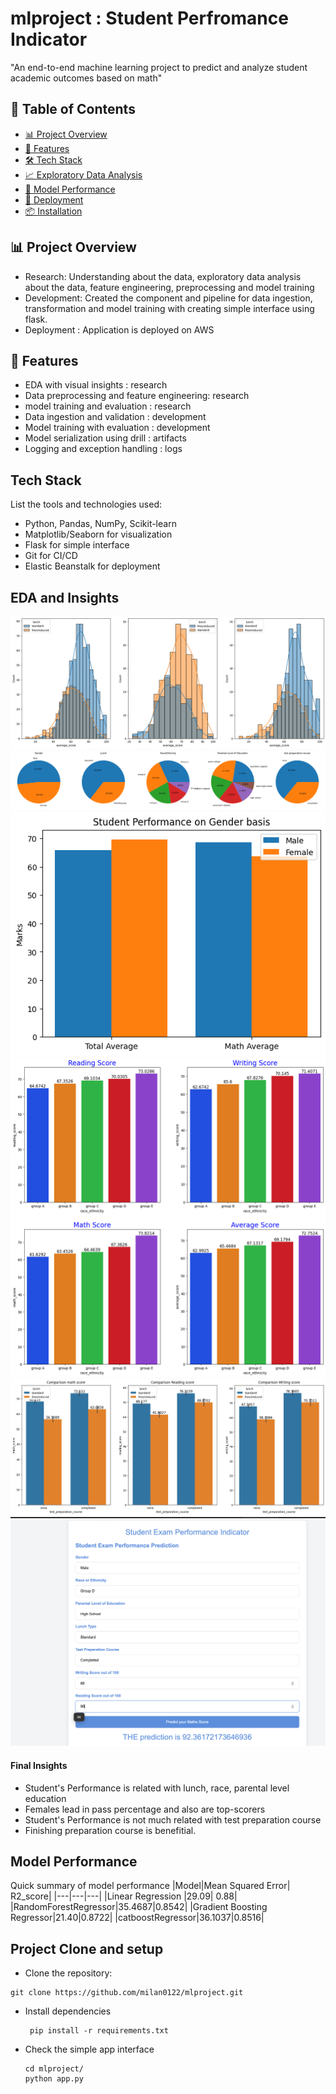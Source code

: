 # mlproject : Student Perfromance Indicator
"An end-to-end machine learning project to predict and analyze student academic outcomes based on math"
## 📌 Table of Contents
- [📊 Project Overview](#-project-overview)
- [🧪 Features](#-features)
- [🛠️ Tech Stack](#-tech-stack)
- [📈 Exploratory Data Analysis](#-exploratory-data-analysis)
- [🎯 Model Performance](#-model-performance)
- [🚀 Deployment](#-deployment)
- [📦 Installation](#-installation)
## 📊 Project Overview
- Research: Understanding about the data, exploratory data analysis about the data, feature engineering, preprocessing and model training
- Development: Created the component and pipeline for data ingestion, transformation and model training with creating simple interface using flask. 
- Deployment : Application is deployed on AWS 
## 🧪 Features
- EDA with visual insights : research
- Data preprocessing and feature engineering: research
- model training and evaluation : research
- Data ingestion and validation : development
- Model training with evaluation : development
- Model serialization using drill : artifacts
- Logging and exception handling : logs 

## Tech Stack
List the tools and technologies used:
- Python, Pandas, NumPy, Scikit-learn
- Matplotlib/Seaborn for visualization
- Flask for simple interface
- Git for CI/CD
- Elastic Beanstalk for deployment
## EDA and Insights 
![Alt text - Student Performance by gender and lunch](https://github.com/milan0122/mlproject/blob/a7395cf1b7d6cfc4534ac426171d5eb2c470a1d5/screnshots/gender_lunch.png)
![Alt text - Distribution of each categorical features with their category](https://github.com/milan0122/mlproject/blob/a7395cf1b7d6cfc4534ac426171d5eb2c470a1d5/screnshots/distribution_categorical.png)
![Alt text - Student Performance impact by gender ](https://github.com/milan0122/mlproject/blob/a7395cf1b7d6cfc4534ac426171d5eb2c470a1d5/screnshots/gender_bivariate.png)
![Alt text - Student Performance impact by Race/ethnicity ](https://github.com/milan0122/mlproject/blob/a7395cf1b7d6cfc4534ac426171d5eb2c470a1d5/screnshots/race_ethnicity.png)
![Alt text - Student Performance by test_preparation_course ](https://github.com/milan0122/mlproject/blob/a7395cf1b7d6cfc4534ac426171d5eb2c470a1d5/screnshots/test_prep.png)
![Alt text - Student Performance Calculator UI](https://github.com/milan0122/mlproject/blob/45c49a74f9502260bf16504fc45e5092f4f80a61/screnshots/ui.png)
#### Final Insights
- Student's Performance is related with lunch, race, parental level education
- Females lead in pass percentage and also are top-scorers
- Student's Performance is not much related with test preparation course
- Finishing preparation course is benefitial.
## Model Performance
Quick summary of model performance 
|Model|Mean Squared Error| R2_score|
|---|---|---|
|Linear Regression |29.09| 0.88|
|RandomForestRegressor|35.4687|0.8542|
|Gradient Boosting Regressor|21.40|0.8722|
|catboostRegressor|36.1037|0.8516|

## Project Clone and setup
- Clone the repository: 
``` 
git clone https://github.com/milan0122/mlproject.git 
```
- Install dependencies 
    ```
     pip install -r requirements.txt
    ```
- Check the simple app interface 
    ```
    cd mlproject/
    python app.py
    ```
 